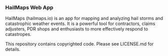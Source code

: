 ### HailMaps Web App

HailMaps (hailmaps.io) is an app for mapping and analyzing hail storms and catastrophic weather events. It is a powerful tool for contractors, claims adjusters, PDR shops and enthusiasts to more effectively respond to catastropes. 

This repository contains copyrighted code. Please see LICENSE.md for details.